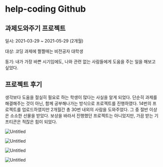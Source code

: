 # help-coding Github

## 과제도와주기 프로젝트

일시: 2021-03-29 ~ 2021-05-29 (2개월)

대상: 코딩 과제에 쩔쩔매는 비전공자 대학생

동기: 내가 가장 바쁜 시기임에도, 나와 관련 없는 사람들에게 도움을 주는 일을 해보고 싶었다.

## 프로젝트 후기

생각보다 도움을 절실히 필요로 하는 학생이 많다는 사실을 알게 되었다. 단순히 과제를 해결해주는 것이 아닌, 함께 공부해나가는 방식으로 프로젝트를 진행하였다. 14번의 프로젝트를 업로드하였지만 2개월간 총 30번 내외의 사람을 도와주었다. 그 중 절반 이상은 소소한 선물을 받았다. 보상을 바라서 진행했던 프로젝트는 아니었지만, 가끔 받는 기프티콘은 적잖은 힘이 되었다.

![Untitled](help-codin%2082636/Untitled.png)

![Untitled](help-codin%2082636/Untitled%201.png)

![Untitled](help-codin%2082636/Untitled%202.png)

![Untitled](help-codin%2082636/Untitled%203.png)